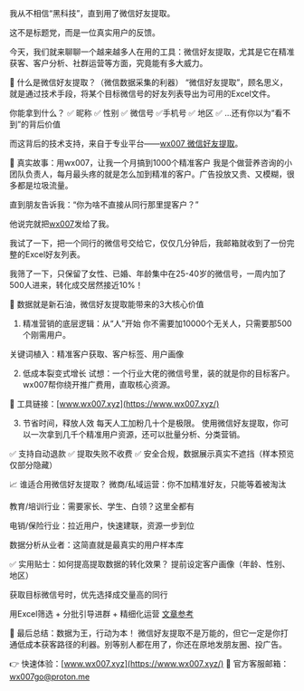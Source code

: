 我从不相信“黑科技”，直到用了微信好友提取。

这不是标题党，而是一位真实用户的反馈。

今天，我们就来聊聊一个越来越多人在用的工具：微信好友提取，尤其是它在精准获客、客户分析、社群运营等方面，究竟能有多大威力。

📍 什么是微信好友提取？（微信数据采集的利器）
“微信好友提取”，顾名思义，就是通过技术手段，将某个目标微信号的好友列表导出为可用的Excel文件。

你能拿到什么？
✅ 昵称
✅ 性别
✅ 微信号
✅手机号
✅ 地区
✅ …还有你以为“看不到”的背后价值

而这背后的技术支持，来自于专业平台——[wx007 微信好友提取](https://www.wx007.xyz/)。

🧪 真实故事：用wx007，让我一个月搞到1000个精准客户
我是个做营养咨询的小团队负责人，每月最头疼的就是怎么加到精准的客户。广告投放又贵、又模糊，很多都是垃圾流量。

直到朋友告诉我：“你为啥不直接从同行那里提客户？”

他说完就把[wx007](https://www.wx007.xyz/)发给了我。

我试了一下，把一个同行的微信号交给它，仅仅几分钟后，我邮箱就收到了一份完整的Excel好友列表。

我筛了一下，只保留了女性、已婚、年龄集中在25-40岁的微信号，一周内加了500人进来，转化成交居然接近10%！

🧠 数据就是新石油，微信好友提取能带来的3大核心价值
1. 精准营销的底层逻辑：从“人”开始
你不需要加10000个无关人，只需要那500个刚需用户。

关键词植入：精准客户获取、客户标签、用户画像

2. 低成本裂变式增长
试想：一个行业大佬的微信号里，装的就是你的目标客户。
wx007帮你绕开推广费用，直取核心资源。

📌 工具链接：[www.wx007.xyz](https://www.wx007.xyz/)

3. 节省时间，释放人效
每天人工加粉几十个是极限。
使用微信好友提取，你可以一次拿到几千个精准用户资源，还可以批量分析、分类营销。

✅ 支持自动退款
✅ 提取失败不收费
✅ 安全合规，数据展示真实不遮挡（样本预览仅部分隐藏）

📈 谁适合用微信好友提取？
微商/私域运营：你不加精准好友，只能等着被淘汰

教育/培训行业：需要家长、学生、白领？这里全都有

电销/保险行业：拉近用户，快速建联，资源一步到位

数据分析从业者：这简直就是最真实的用户样本库

✅ 实用贴士：如何提高提取数据的转化效果？
提前设定客户画像（年龄、性别、地区）

获取目标微信号时，优先选择成交量高的同行

用Excel筛选 + 分批引导进群 + 精细化运营
[文章参考](http://www.wx007.xyz/app/index.php/2025/03/26/%e6%80%8e%e4%b9%88%e8%bf%9b%e8%a1%8c%e5%be%ae%e4%bf%a1%e5%a5%bd%e5%8f%8b%e6%8f%90%e5%8f%96%ef%bc%9f/)

📩 最后总结：数据为王，行动为本！
微信好友提取不是万能的，但它一定是你打通低成本获客路径的利器。别等别人都在用了，你还在原地发朋友圈、投广告。

👉 快速体验：[www.wx007.xyz](https://www.wx007.xyz/)
📧 官方客服邮箱：wx007go@proton.me
